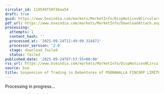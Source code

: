 ```yaml
---
circular_id: 119549f50f2baa54
draft: true
guid: https://www.bseindia.com/markets/MarketInfo/DispNoticesNCirculars.aspx?Noticeid={8831A624-F77E-4677-9512-A30C6F891A15}&noticeno=20250924-5&dt=09/24/2025&icount=5&totcount=38&flag=0
pdf_url: https://www.bseindia.com/markets/MarketInfo/DownloadAttach.aspx?id=20250924-5&attachedId=
processing:
  attempts: 1
  content_hash: ''
  processed_at: '2025-09-24T12:49:09.314472'
  processor_version: '2.0'
  stage: download_failed
  status: failed
published_date: '2025-09-24T07:57:55+00:00'
rss_url: https://www.bseindia.com/markets/MarketInfo/DispNoticesNCirculars.aspx?Noticeid={8831A624-F77E-4677-9512-A30C6F891A15}&noticeno=20250924-5&dt=09/24/2025&icount=5&totcount=38&flag=0
source: bse
title: Suspension of Trading in Debentures of POONAWALLA FINCORP LIMITED
---
```


Processing in progress...